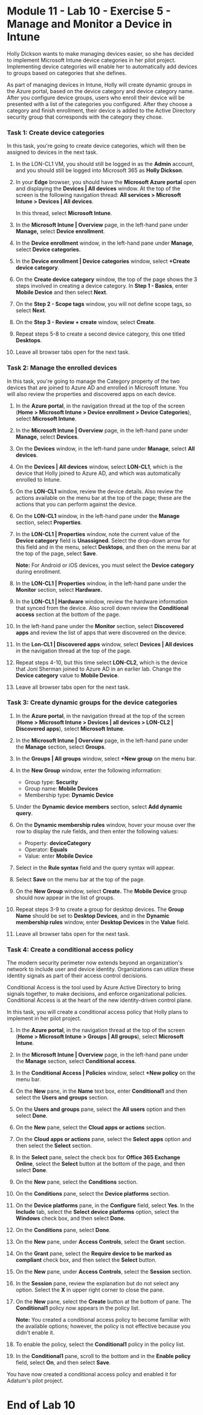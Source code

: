 # Module 11 - Lab 10 - Exercise 5 - Manage and Monitor a Device in Intune

Holly Dickson wants to make managing devices easier, so she has decided to implement Microsoft Intune device categories in her pilot project. Implementing device categories will enable her to automatically add devices to groups based on categories that she defines.

As part of managing devices in Intune, Holly will create dynamic groups in the Azure portal, based on the device category and device category name. After you configure device groups, users who enroll their device will be presented with a list of the categories you configured. After they choose a category and finish enrollment, their device is added to the Active Directory security group that corresponds with the category they chose.

### Task 1: Create device categories
In this task, you're going to create device categories, which will then be assigned to devices in the next task.

1. In the LON-CL1 VM, you should still be logged in as the **Admin** account, and you should still be logged into Microsoft 365 as **Holly Dickson**.

2. In your **Edge** browser, you should have the **Microsoft Azure portal** open and displaying the **Devices | All devices** window. At the top of the screen is the following navigation thread: **All services > Microsoft Intune > Devices | All devices**. <br/>

   In this thread, select **Microsoft Intune**.

3. In the **Microsoft Intune | Overview** page, in the left-hand pane under **Manage,** select **Device enrollment**.

4. In the **Device enrollment** window, in the left-hand pane under **Manage**, select **Device categories.**

5. In the **Device enrollment | Device categories** window, select **+Create device category**.

6. On the **Create device category** window, the top of the page shows the 3 steps involved in creating a device category. In **Step 1 - Basics**, enter **Mobile Device** and then select **Next**.

7. On the **Step 2 - Scope tags** window, you will not define scope tags, so select **Next**. 

8. On the **Step 3 - Review + create** window, select **Create**.

9. Repeat steps 5-8 to create a second device category, this one titled **Desktops**.

10. Leave all browser tabs open for the next task.

### Task 2: Manage the enrolled devices

In this task, you're going to manage the Category property of the two devices that are joined to Azure AD and enrolled in Microsoft Intune. You will also review the properties and discovered apps on each device.

1. In the **Azure portal**, in the navigation thread at the top of the screen (**Home > Microsoft Intune > Device enrollment > Device Categories**), select **Microsoft Intune**.

2. In the **Microsoft Intune | Overview** page, in the left-hand pane under **Manage,** select **Devices**.

3. On the **Devices** window, in the left-hand pane under **Manage**, select **All devices**.

4. On the **Devices | All devices** window, select **LON-CL1**, which is the device that Holly joined to Azure AD, and which was automatically enrolled to Intune.

5. On the **LON-CL1** window, review the device details. Also review the actions available on the menu bar at the top of the page; these are the actions that you can perform against the device.

6. On the **LON-CL1** window, in the left-hand pane under the **Manage** section, select **Properties**. 

7. In the **LON-CL1 | Properties** window, note the current value of the **Device category** field is **Unassigned**. Select the drop-down arrow for this field and in the menu, select **Desktops**, and then on the menu bar at the top of the page, select **Save**.<br/>

    **Note:** For Android or iOS devices, you must select the **Device category** during enrollment.

8. In the **LON-CL1 | Properties** window, in the left-hand pane under the **Monitor** section, select **Hardware.**

9. In the **LON-CL1 | Hardware** window, review the hardware information that synced from the device. Also scroll down review the **Conditional access** section at the bottom of the page.

10. In the left-hand pane under the **Monitor** section, select **Discovered apps** and review the list of apps that were discovered on the device.

11. In the **Lon-CL1 | Discovered apps** window, select **Devices | All devices** in the navigation thread at the top of the page.

12. Repeat steps 4-10, but this time select **LON-CL2**, which is the device that Joni Sherman joined to Azure AD in an earlier lab. Change the **Device category** value to **Mobile Device**.

13. Leave all browser tabs open for the next task.


### Task 3: Create dynamic groups for the device categories

1. In the **Azure portal**, in the navigation thread at the top of the screen (**Home > Microsoft Intune > Devices | all devices > LON-CL2 | Discovered apps**), select **Microsoft Intune**.

2. In the **Microsoft Intune | Overview** page, in the left-hand pane under the **Manage** section, select **Groups**.

3. In the **Groups | All groups** window, select **+New group** on the menu bar.

4. In the **New Group** window, enter the following information:

    - Group type: **Security**
    - Group name: **Mobile Devices**
    - Membership type: **Dynamic Device**

5. Under the **Dynamic device members** section, select **Add dynamic query**.

6. On the **Dynamic membership rules** window, hover your mouse over the row to display the rule fields, and then enter the following values:

    - Property:   **deviceCategory**
    - Operator: **Equals**
    - Value: enter **Mobile Device**

7. Select in the **Rule syntax** field and the query syntax will appear.

8. Select **Save** on the menu bar at the top of the page.

9. On the **New Group** window, select **Create.** The **Mobile Device** group should now appear in the list of groups.

10. Repeat steps 3-9 to create a group for desktop devices. The **Group Name** should be set to **Desktop Devices**, and in the **Dynamic membership rules** window, enter **Desktop Devices** in the **Value** field.

11. Leave all browser tabs open for the next task.


### Task 4: Create a conditional access policy

The modern security perimeter now extends beyond an organization's network to include user and device identity. Organizations can utilize these identity signals as part of their access control decisions.

Conditional Access is the tool used by Azure Active Directory to bring signals together, to make decisions, and enforce organizational policies. Conditional Access is at the heart of the new identity-driven control plane.

In this task, you will create a conditional access policy that Holly plans to implement in her pilot project. 

1. In the **Azure portal**, in the navigation thread at the top of the screen (**Home > Microsoft Intune > Groups | All groups**), select **Microsoft Intune**.

2. In the **Microsoft Intune | Overview** page, in the left-hand pane under the **Manage** section, select **Conditional access**.

3. In the **Conditional Access | Policies** window, select **+New policy** on the menu bar.

4. On the **New** pane, in the **Name** text box, enter **Conditional1** and then select the **Users and groups** section.

5. On the **Users and groups** pane, select the **All users** option and then select **Done**.

6. On the **New** pane, select the **Cloud apps or actions** section.

7. On the **Cloud apps or actions** pane, select the **Select apps** option and then select the **Select** section.

8. In the **Select** pane, select the check box for **Office 365 Exchange Online**, select the **Select** button at the bottom of the page, and then select **Done**.

9. On the **New** pane, select the **Conditions** section.

10. On the **Conditions** pane, select the **Device platforms** section.

11. On the **Device platforms** pane, in the **Configure** field, select **Yes**. In the **Include** tab, select the **Select device platforms** option, select the **Windows** check box, and then select **Done.**

12. On the **Conditions** pane, select **Done**.

13. On the **New** pane, under **Access Controls**, select the **Grant** section.

14.  On the **Grant** pane, select the **Require device to be marked as compliant** check box, and then select the **Select** button.

15. On the **New** pane, under **Access Controls**, select the **Session** section.

16. In the **Session** pane, review the explanation but do not select any option. Select the **X** in upper right corner to close the pane.

17. On the **New** pane, select the **Create** button at the bottom of pane. The **Conditional1** policy now appears in the policy list.<br/>

    **Note:** You created a conditional access policy to become familiar with the available options; however, the policy is not effective because you didn't enable it.

18. To enable the policy, select the **Conditional1** policy in the policy list.  

19. In the **Conditional1** pane, scroll to the bottom and in the **Enable policy** field, select **On**, and then select **Save**.

You have now created a conditional access policy and enabled it for Adatum's pilot project.


# End of Lab 10
